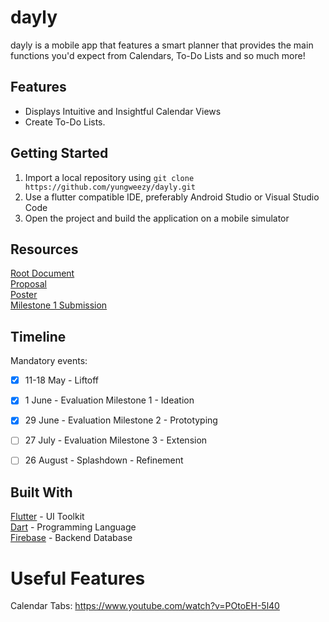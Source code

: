 # dayly
dayly is a mobile app that features a smart planner that provides the main functions you'd expect from Calendars, To-Do Lists and so much more!

## Features
 - Displays Intuitive and Insightful Calendar Views
 - Create To-Do Lists.

## Getting Started
 1. Import a local repository using ```git clone https://github.com/yungweezy/dayly.git```
 2. Use a flutter compatible IDE, preferably Android Studio or Visual Studio Code
 3. Open the project and build the application on a mobile simulator

## Resources
[Root Document](https://docs.google.com/document/d/1Wapib8dYOP_gKQft_BRPQViQaZkGyq15EofuNCDpVCQ/edit)  
[Proposal](https://docs.google.com/document/d/1igmVL5-dhH8DqmlhI6OwF6UagX08Vwv3uPCLREm6P3k/edit)  
[Poster](https://docs.google.com/presentation/d/1g8ZDNi-oKQqYzvc-KzgVKBzx87LDTDz7eYr7UCtCrYM/edit?ts=5eba70e6)                           
[Milestone 1 Submission](https://docs.google.com/document/d/1oGexRG2LgFkpq9dDR_5lL1ANllLziGcYAKQvQ5vipUU/edit?usp=sharing) 

## Timeline
Mandatory events:
- [x] 11-18 May - Liftoff
- [x] 1 June - Evaluation Milestone 1 - Ideation
- [x] 29 June - Evaluation Milestone 2 - Prototyping
- [ ] 27 July - Evaluation Milestone 3 - Extension
- [ ] 26 August - Splashdown - Refinement


## Built With

 [Flutter](https://flutter.dev/) - UI Toolkit  
 [Dart](https://dart.dev/) - Programming Language  
 [Firebase](https://firebase.google.com/) - Backend Database 

# Useful Features
Calendar Tabs: https://www.youtube.com/watch?v=POtoEH-5l40
